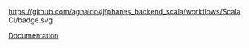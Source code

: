 https://github.com/agnaldo4j/phanes_backend_scala/workflows/Scala CI/badge.svg

[Documentation](https://agnaldo4j.github.io/phanes_backend_scala/)
